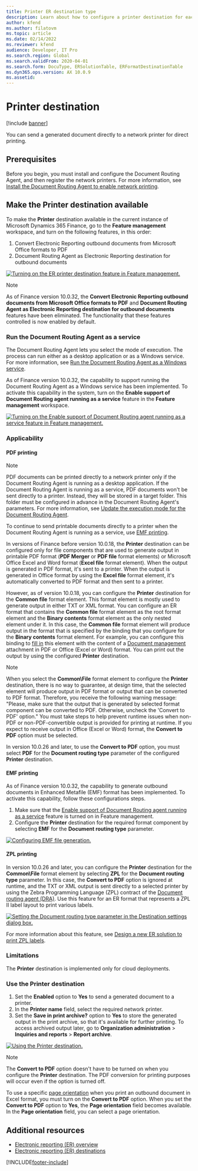 ```yaml
---
title: Printer ER destination type
description: Learn about how to configure a printer destination for each FOLDER or FILE component of an Electronic reporting (ER) format.
author: kfend
ms.author: filatovm
ms.topic: article
ms.date: 02/14/2022
ms.reviewer: kfend
audience: Developer, IT Pro
ms.search.region: Global
ms.search.validFrom: 2020-04-01
ms.search.form: DocuType, ERSolutionTable, ERFormatDestinationTable
ms.dyn365.ops.version: AX 10.0.9
ms.assetid: 
---
```


# <a name="PrinterDestinationType"></a>Printer destination

[!include [banner](../includes/banner.md)]

You can send a generated document directly to a network printer for direct printing.

## Prerequisites

Before you begin, you must install and configure the Document Routing Agent, and then register the network printers. For more information, see [Install the Document Routing Agent to enable network printing](./install-document-routing-agent.md).

## Make the Printer destination available

To make the **Printer** destination available in the current instance of Microsoft Dynamics 365 Finance, go to the **Feature management** workspace, and turn on the following features, in this order:

1. Convert Electronic Reporting outbound documents from Microsoft Office formats to PDF
2. Document Routing Agent as Electronic Reporting destination for outbound documents

[![Turning on the ER printer destination feature in Feature management.](./media/ER_Destinations-EnablePrinterDestinationFeature.png)](./media/ER_Destinations-EnablePrinterDestinationFeature.png)

> [!NOTE]
> As of Finance version 10.0.32, the **Convert Electronic Reporting outbound documents from Microsoft Office formats to PDF** and **Document Routing Agent as Electronic Reporting destination for outbound documents** features have been eliminated. The functionality that these features controlled is now enabled by default.

### Run the Document Routing Agent as a service

The Document Routing Agent lets you select the mode of execution. The process can run either as a desktop application or as a Windows service. For more information, see [Run the Document Routing Agent as a Windows service](run-document-routing-agent-as-windows-service.md).

<a name="DRAservice"></a>As of Finance version 10.0.32, the capability to support running the Document Routing Agent as a Windows service has been implemented. To activate this capability in the system, turn on the **Enable support of Document Routing agent running as a service** feature in the **Feature management** workspace.

[![Turning on the Enable support of Document Routing agent running as a service feature in Feature management.](./media/ER_Destinations-EnableDRAasService.jpg)](./media/ER_Destinations-EnableDRAasService.jpg)

### Applicability

#### PDF printing

> [!NOTE]
> PDF documents can be printed directly to a network printer only if the Document Routing Agent is running as a desktop application. If the Document Routing Agent is running as a service, PDF documents won't be sent directly to a printer. Instead, they will be stored in a target folder. This folder must be configured in advance in the Document Routing Agent's parameters. For more information, see [Update the execution mode for the Document Routing Agent](run-document-routing-agent-as-windows-service.md#update-the-execution-mode-for-the-document-routing-agent).
>
> To continue to send printable documents directly to a printer when the Document Routing Agent is running as a service, use [EMF printing](#EMFprinting).

In versions of Finance before version 10.0.18, the **Printer** destination can be configured only for file components that are used to generate output in printable PDF format (**PDF Merger** or **PDF file** format elements) or Microsoft Office Excel and Word format (**Excel file** format element). When the output is generated in PDF format, it's sent to a printer. When the output is generated in Office format by using the **Excel file** format element, it's automatically converted to PDF format and then sent to a printer.

However, as of version 10.0.18, you can configure the **Printer** destination for the **Common file** format element. This format element is mostly used to generate output in either TXT or XML format. You can configure an ER format that contains the **Common file** format element as the root format element and the **Binary contents** format element as the only nested element under it. In this case, the **Common file** format element will produce output in the format that is specified by the binding that you configure for the **Binary contents** format element. For example, you can configure this binding to [fill in](tasks/er-document-management-files-5.md#modify-the-format-to-populate-attachments-into-generating-messages-in-binary-format) this element with the content of a [Document management](../../fin-ops/organization-administration/configure-document-management.md) attachment in PDF or Office (Excel or Word) format. You can print out the output by using the configured **Printer** destination. 

> [!NOTE]
> When you select the **Common\\File** format element to configure the **Printer** destination, there is no way to guarantee, at design time, that the selected element will produce output in PDF format or output that can be converted to PDF format. Therefore, you receive the following warning message: "Please, make sure that the output that is generated by selected format component can be converted to PDF. Otherwise, uncheck the 'Convert to PDF' option." You must take steps to help prevent runtime issues when non-PDF or non-PDF-convertible output is provided for printing at runtime. If you expect to receive output in Office (Excel or Word) format, the **Convert to PDF** option must be selected.
>
> In version 10.0.26 and later, to use the **Convert to PDF** option, you must select **PDF** for the **Document routing type** parameter of the configured **Printer** destination.

#### <a name="EMFprinting"></a>EMF printing

As of Finance version 10.0.32, the capability to generate outbound documents in Enhanced Metafile (EMF) format has been implemented. To activate this capability, follow these configurations steps.

1. Make sure that the [Enable support of Document Routing agent running as a service](#DRAservice) feature is turned on in Feature management.
2. Configure the **Printer** destination for the required format component by selecting **EMF** for the **Document routing type** parameter.

[![Configuring EMF file generation.](./media/ER_Destinations-EMF.jpg)](./media/ER_Destinations-EMF.jpg)

#### ZPL printing

In version 10.0.26 and later, you can configure the **Printer** destination for the **Common\\File** format element by selecting **ZPL** for the **Document routing type** parameter. In this case, the **Convert to PDF** option is ignored at runtime, and the TXT or XML output is sent directly to a selected printer by using the Zebra Programming Language (ZPL) contract of the [Document routing agent (DRA)](install-document-routing-agent.md). Use this feature for an ER format that represents a ZPL II label layout to print various labels.

[![Setting the Document routing type parameter in the Destination settings dialog box.](./media/ER_Destinations-SetDocumentRoutingType.png)](./media/ER_Destinations-SetDocumentRoutingType.png)

For more information about this feature, see [Design a new ER solution to print ZPL labels](er-design-zpl-labels.md).

### Limitations

The **Printer** destination is implemented only for cloud deployments.

### Use the Printer destination

1. Set the **Enabled** option to **Yes** to send a generated document to a printer.
2. In the **Printer name** field, select the required network printer.
3. Set the **Save in print archive?** option to **Yes** to store the generated output in the print archive, so that it's available for further printing. To access archived output later, go to **Organization administration** \> **Inquiries and reports** \> **Report archive**.

[![Using the Printer destination.](./media/ER_Destinations-PrinterDestination.png)](./media/ER_Destinations-PrinterDestination.png)

> [!NOTE]
> The **Convert to PDF** option doesn't have to be turned on when you configure the **Printer** destination. The PDF conversion for printing purposes will occur even if the option is turned off.

To use a specific [page orientation](electronic-reporting-destinations.md#SelectPdfPageOrientation) when you print an outbound document in Excel format, you must turn on the **Convert to PDF** option. When you set the **Convert to PDF** option to **Yes**, the **Page orientation** field becomes available. In the **Page orientation** field, you can select a page orientation.

## Additional resources

- [Electronic reporting (ER) overview](general-electronic-reporting.md)
- [Electronic reporting (ER) destinations](electronic-reporting-destinations.md)


[!INCLUDE[footer-include](../../../includes/footer-banner.md)]
